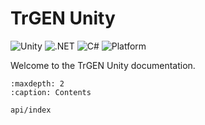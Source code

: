 # TrGEN Unity

![Unity](https://img.shields.io/badge/Unity-2021.3%2B-000000?style=flat&logo=unity&logoColor=white)
![.NET](https://img.shields.io/badge/.NET-Standard%202.1-512BD4?style=flat&logo=dotnet&logoColor=white)
![C#](https://img.shields.io/badge/C%23-9.0-239120?style=flat&logo=c-sharp&logoColor=white)
![Platform](https://img.shields.io/badge/Platform-Windows%20%7C%20macOS%20%7C%20Linux-lightgrey?style=flat)

Welcome to the TrGEN Unity documentation.

```{toctree}
:maxdepth: 2
:caption: Contents

api/index
```
